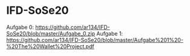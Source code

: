 # IFD-SoSe20

Aufgabe 0: https://github.com/ar134/IFD-SoSe20/blob/master/Aufgabe_0.zip
Aufgabe 1: https://github.com/ar134/IFD-SoSe20/blob/master/Aufgabe%201%20-%20The%20Wallet%20Project.pdf